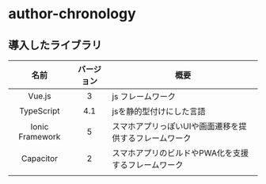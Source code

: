 # author-chronology

## 導入したライブラリ

|      名前       | バージョン | 概要                                                   |
| :-------------: | :--------: | ------------------------------------------------------ |
|     Vue.js      |     3      | js フレームワーク                                      |
|   TypeScript    |    4.1     | jsを静的型付けにした言語                               |
| Ionic Framework |     5      | スマホアプリっぽいUIや画面遷移を提供するフレームワーク |
|    Capacitor    |     2      | スマホアプリのビルドやPWA化を支援するフレームワーク    |
|                 |            |                                                        |
